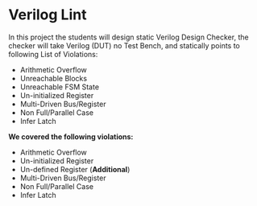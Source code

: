 # Verilog Lint
In this project the students will design static Verilog Design Checker, the checker will take Verilog (DUT) no Test Bench, and statically points to following List of Violations: 

* Arithmetic Overflow 
* Unreachable Blocks  
* Unreachable FSM State  
* Un-initialized Register 
* Multi-Driven Bus/Register 
* Non Full/Parallel Case 
* Infer Latch

**We covered the following violations:**  
* Arithmetic Overflow   
* Un-initialized Register
* Un-defined Register (**Additional**)
* Multi-Driven Bus/Register 
* Non Full/Parallel Case 
* Infer Latch
